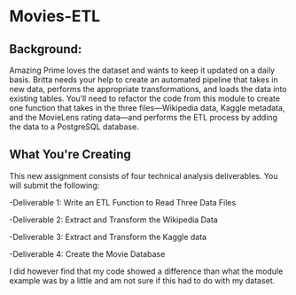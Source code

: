 # Movies-ETL
## Background:

Amazing Prime loves the dataset and wants to keep it updated on a daily basis. Britta needs your help to create an automated pipeline that takes in new data, performs the appropriate transformations, and loads the data into existing tables. You’ll need to refactor the code from this module to create one function that takes in the three files—Wikipedia data, Kaggle metadata, and the MovieLens rating data—and performs the ETL process by adding the data to a PostgreSQL database.

## What You're Creating

This new assignment consists of four technical analysis deliverables. You will submit the following:

-Deliverable 1: Write an ETL Function to Read Three Data Files


-Deliverable 2: Extract and Transform the Wikipedia Data


-Deliverable 3: Extract and Transform the Kaggle data


-Deliverable 4: Create the Movie Database


I did however find that my code showed a difference than what the module example was by a little and am not sure if this had to do with my dataset.

